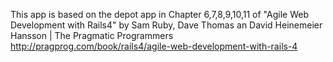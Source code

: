 This app is based on the depot app in Chapter 6,7,8,9,10,11 of "Agile Web Development with Rails4" 
by Sam Ruby, Dave Thomas an David Heinemeier Hansson | The Pragmatic Programmers http://pragprog.com/book/rails4/agile-web-development-with-rails-4